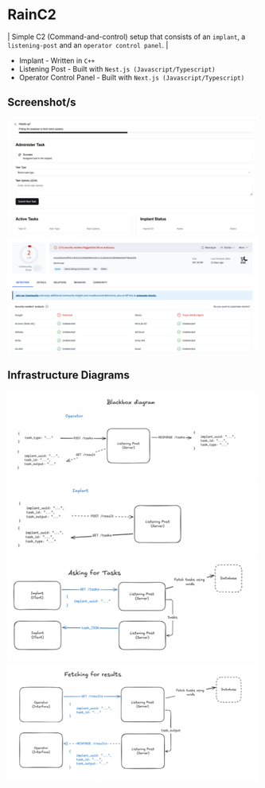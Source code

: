 # RainC2
| Simple C2 (Command-and-control) setup that consists of an `implant`, a `listening-post` and an `operator control panel`. |

- Implant - Written in `C++`
- Listening Post - Built with `Nest.js (Javascript/Typescript)`
- Operator Control Panel - Built with `Next.js (Javascript/Typescript)`

## Screenshot/s
![Operator Control Panel](Pictures/Tokumeikibo.png)
![Virus Total Scan For Implant](Pictures/I_know_this_shows_nothing_but_I_wanted_to_look_cool_with_my_implant.png)

## Infrastructure Diagrams
![Operator](Pictures/A1.png)
![Implant](Pictures/A2.png)
![Fetching for tasks](Pictures/A3.png)
![Fetching for results](Pictures/A4.png)
